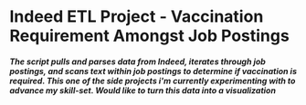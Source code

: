 # Indeed ETL Project - Vaccination Requirement Amongst Job Postings
##### The script pulls and parses data from Indeed, iterates through job postings, and scans text within job postings to determine if vaccination is required. This one of the side projects i'm currently experimenting with to advance my skill-set. Would like to turn this data into a visualization
